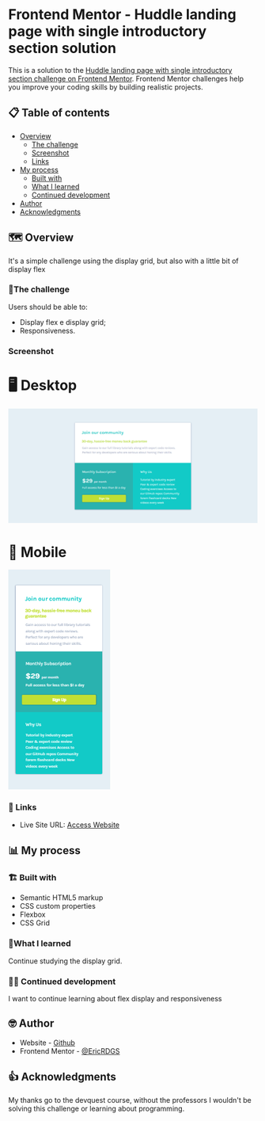 # Frontend Mentor - Huddle landing page with single introductory section solution

This is a solution to the [Huddle landing page with single introductory section challenge on Frontend Mentor](https://www.frontendmentor.io/challenges/huddle-landing-page-with-a-single-introductory-section-B_2Wvxgi0). Frontend Mentor challenges help you improve your coding skills by building realistic projects.

## 📋 Table of contents

- [Overview](#overview)
  - [The challenge](#the-challenge)
  - [Screenshot](#screenshot)
  - [Links](#links)
- [My process](#my-process)
  - [Built with](#built-with)
  - [What I learned](#what-i-learned)
  - [Continued development](#continued-development)
- [Author](#author)
- [Acknowledgments](#acknowledgments)


## 🗺️ Overview

It's a simple challenge using the display grid, but also with a little bit of display flex

### 📝The challenge

Users should be able to:

- Display flex e display grid;
- Responsiveness.

### Screenshot

# 🖥️ Desktop

<img src="src/images/Screenshot-desktop.png" alt="Desktop">

# 📱 Mobile

<img src="src/images/Screenshot-mobile.png" alt="Mobile">


### 🔗 Links

- Live Site URL: [Access Website](https://ericrdgs.github.io/Single-Price-Grid/)

## 📊 My process

### 🏗️ Built with

- Semantic HTML5 markup
- CSS custom properties
- Flexbox
- CSS Grid


### 📖What I learned

Continue studying the display grid.

### 🐱‍💻 Continued development

I want to continue learning about flex display and responsiveness


## 🤓 Author

- Website - [Github](https://www.your-site.com)
- Frontend Mentor - [@EricRDGS](https://www.frontendmentor.io/profile/yourusername)


## 👍 Acknowledgments

My thanks go to the devquest course, without the professors I wouldn't be solving this challenge or learning about programming.
